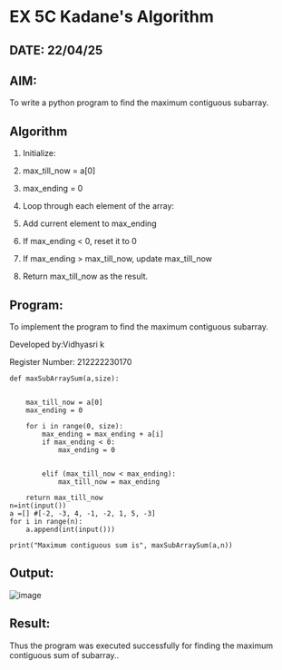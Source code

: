 # EX 5C Kadane's Algorithm
## DATE: 22/04/25

## AIM:
To write a python program to find the maximum contiguous subarray.

## Algorithm
1. Initialize:

2. max_till_now = a[0]

3. max_ending = 0

4. Loop through each element of the array:

5. Add current element to max_ending

6. If max_ending < 0, reset it to 0

7. If max_ending > max_till_now, update max_till_now

8. Return max_till_now as the result.

## Program:

To implement the program to find the maximum contiguous subarray.

Developed by:Vidhyasri k

Register Number: 212222230170

```
def maxSubArraySum(a,size):
    
    
    max_till_now = a[0]
    max_ending = 0
    
    for i in range(0, size):
        max_ending = max_ending + a[i]
        if max_ending < 0:
            max_ending = 0
        
        
        elif (max_till_now < max_ending):
            max_till_now = max_ending
            
    return max_till_now
n=int(input())  
a =[] #[-2, -3, 4, -1, -2, 1, 5, -3]
for i in range(n):
    a.append(int(input()))
  
print("Maximum contiguous sum is", maxSubArraySum(a,n))
```

## Output:
![image](https://github.com/user-attachments/assets/f36b0a34-ec2a-44f2-b49a-1bd5d2d38320)


## Result:
Thus the program was executed successfully for finding the maximum contiguous sum of subarray..
